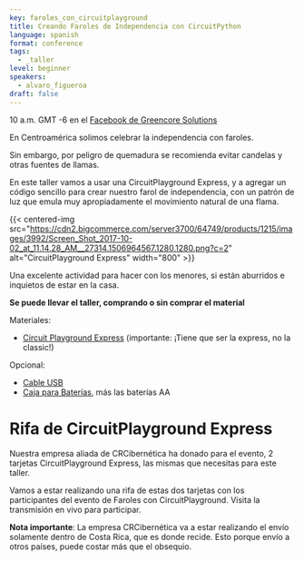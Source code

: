 ```yaml
---
key: faroles_con_circuitplayground
title: Creando Faroles de Independencia con CircuitPython
language: spanish
format: conference
tags:
  - _taller
level: beginner
speakers:
  - alvaro_figueroa
draft: false
---
```

10 a.m. GMT -6 en el [Facebook de Greencore Solutions](https://www.facebook.com/GreencoreSolutions/live)

En Centroamérica solimos celebrar la independencia con faroles.

Sin embargo, por peligro de quemadura se recomienda evitar candelas y otras fuentes de llamas.

En este taller vamos a usar una CircuitPlayground Express, y a agregar un código sencillo para crear nuestro farol de independencia, con un patrón de luz que emula muy apropiadamente el movimiento natural de una flama.


{{< centered-img src="https://cdn2.bigcommerce.com/server3700/64749/products/1215/images/3992/Screen_Shot_2017-10-02_at_11.14.28_AM__27314.1506964567.1280.1280.png?c=2" alt="CircuitPlayground Express" width="800" >}}

Una excelente actividad para hacer con los menores, si están aburridos e inquietos de estar en la casa.

**Se puede llevar el taller, comprando o sin comprar el material**

Materiales:

- [Circuit Playground Express](https://www.crcibernetica.com/circuit-playground-express/) (importante: ¡Tiene que ser la express, no la classic!)

Opcional:

- [Cable USB](https://www.crcibernetica.com/usb-microb-cable-80-cm/)
- [Caja para Baterías](https://www.crcibernetica.com/3-x-aa-battery-holder-with-cover-switch-jst-connector/), más las baterías AA

# Rifa de CircuitPlayground Express

Nuestra empresa aliada de CRCibernética ha donado para el evento, 2 tarjetas CircuitPlayground Express, las mismas que necesitas para este taller.

Vamos a estar realizando una rifa de estas dos tarjetas con los participantes del evento de Faroles con CircuitPlayground. Visita la transmisión en vivo para participar.

**Nota importante**: La empresa CRCibernética va a estar realizando el envío solamente dentro de Costa Rica, que es donde recide. Esto porque envío a otros países, puede costar más que el obsequio.
